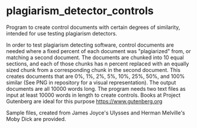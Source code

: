 # plagiarism_detector_controls
Program to create control documents with certain degrees of similarity, intended for use testing plagiarism detectors.

In order to test plagiarism detecting software, control documents are needed where a fixed percent of each document was "plagiarized" from, or matching a second document. The documents are chunked into 10 equal sections, and each of those chunks has n percent replaced with an equally sized chunk from a corresponding chunk in the second document. This creates documents that are 0%, 1%, 2%, 5%, 10%, 25%, 50%, and 100% similar (See PNG in repository for a visual representation). The output documents are all 10000 words long. 
The program needs two text files as input at least 10000 words in length to create controls. 
Books at Project Gutenberg are ideal for this purpose https://www.gutenberg.org

Sample files, created from James Joyce's Ulysses and Herman Melville's Moby Dick are provided.
